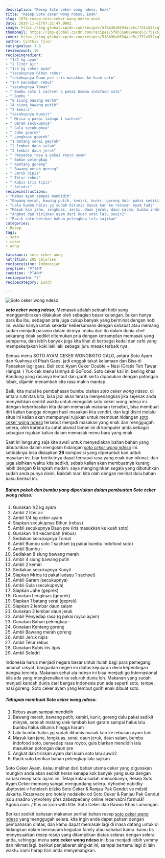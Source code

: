 ```yaml
---
description: "Resep Soto ceker wong ndeso, Enak"
title: "Resep Soto ceker wong ndeso, Enak"
slug: 1874-resep-soto-ceker-wong-ndeso-enak
date: 2020-11-01T07:21:47.900Z
image: https://img-global.cpcdn.com/recipes/5f8b36a0694ace5c/751x532cq70/soto-ceker-wong-ndeso-foto-resep-utama.jpg
thumbnail: https://img-global.cpcdn.com/recipes/5f8b36a0694ace5c/751x532cq70/soto-ceker-wong-ndeso-foto-resep-utama.jpg
cover: https://img-global.cpcdn.com/recipes/5f8b36a0694ace5c/751x532cq70/soto-ceker-wong-ndeso-foto-resep-utama.jpg
author: Cynthia Tyler
ratingvalue: 3.8
reviewcount: 10
recipeingredient:
- "1/2 kg ayam"
- "2 liter air"
- "1/4 kg ceker ayam"
- "secukupnya Bihun rebus"
- "secukupnya Daun pre iris masukkan ke kuah soto"
- "1/4 kecambah rebus"
- "secukupnya Tomat"
- " Bumbu soto 1 sachset q pakai bumbu indofood soto"
- " Bumbu "
- "8 siung bawang merah"
- "4 siung bawang putih"
- "2 kemiri"
- "secukupnya Kunyit"
- " Mrica q pakai ladaqu 1 sachset"
- " Garam secukupnya"
- " Gula secukupnya"
- " Jahe geprek"
- " Lengkuas geprek"
- "1 batang serai geprek"
- "2 lembar daun salam"
- "3 lembar daun jeruk"
- " Penyedap rasa q pakai royco ayam"
- " Bahan pelengkap "
- " Kentang goreng"
- " Bawang merah goreng"
- " Jeruk nipis"
- " Telur rebus"
- " Kubis iris tipis"
- " Seledri"
recipeinstructions:
- "Rebus ayam sampai mendidih"
- "Bawang merah, bawang putih, kemiri, kunir, goreng dulu pakai sedikit minyak, setelah matang ulek tambah kan garam sampai halus lalu bumbu halus ditumis hingga harum"
- "Lalu bumbu halus yg sudah ditumis masuk kan ke rebusan ayam tadi"
- "Masuk kan jahe, lengkuas, serai, daun jeruk, daun salam, bumbu indofood soto, penyedap rasa royco, gula biarkan mendidih lalu masukkan potongan daun pre"
- "Angkat dan tiriskan ayam dari kuah soto lalu suwir2"
- "Racik soto berikan bahan pelengkap lalu sajikan"
categories:
- Resep
tags:
- soto
- ceker
- wong

katakunci: soto ceker wong 
nutrition: 295 calories
recipecuisine: Indonesian
preptime: "PT14M"
cooktime: "PT46M"
recipeyield: "3"
recipecategory: Lunch

---
```



![Soto ceker wong ndeso](https://img-global.cpcdn.com/recipes/5f8b36a0694ace5c/751x532cq70/soto-ceker-wong-ndeso-foto-resep-utama.jpg)

<b><i>soto ceker wong ndeso</i></b>, Memasak adalah sebuah hobi yang menggembirakan dilakukan oleh sebagian besar kalangan. bukan hanya para ibu ibu, sebagian pria juga cukup banyak yang berminat dengan hobi ini. walau hanya untuk sekedar kebersamaan dengan sahabat atau memang sudah menjadi passion dalam dirinya. maka dari itu dalam dunia chef sekarang tidak sedikit ditemukan pria dengan ketrampilan memasak yang sempurna, dan lebih banyak juga kita lihat di berbagai kedai dan cafe yang mempekerjakan koki laki laki sebagai juru masak terbaik nya.

Semua menu SOTO AYAM CEKER WONGBKITO GALO, antara Soto Ayam dan Kuahnya di Pisah Gaes. jadi enggak takut kelamaan dan Bisa di Panaskan lagi gaes. Beli soto Ayam Ceker Double + Nasi (Gratis Teh Tawar Hangat. ) Yuk cek menu lainnya di GoFood. Soto ceker kali ini bening khas Bandung yang rasanya lembut dan gurih serta dipadukan dengan potongan lobak, dijamin menambah cita rasa makin mantap.

Baik, kita mulai ke pembahasan bumbu olahan <i>soto ceker wong ndeso</i>. di antara rutinitas kita, bisa jadi akan terasa menyenangkan jika sejenak anda menyisihkan sedikit waktu untuk mengolah soto ceker wong ndeso ini. dengan keberhasilan kita dalam memasak makanan tersebut, bisa membuat diri kalian bangga dengan hasil masakan kita sendiri. dan lagi disini melalui situs ini kalian akan mempunyai rujukan untuk membuat hidangan <u>soto ceker wong ndeso</u> tersebut menjadi masakan yang enak dan menggugah selera, oleh karena itu catat alamat laman ini di komputer anda sebagai sebagian rujukan kalian dalam memasak menu baru yang enak.


Saat ini langsung saja kita awali untuk menyediakan bahan bahan yang dibutuhkan dalam mengolah hidangan <u><i>soto ceker wong ndeso</i></u> ini. setidaknya bisa disiapkan <b>29</b> komposisi yang diperuntuk kan untuk masakan ini. biar berikutnya dapat tercapai rasa yang enak dan nikmat. dan juga sisihkan waktu kita sedikit, sebab kalian akan membuatnya kurang lebih dengan <b>6</b> langkah mudah. saya menginginkan segala yang dibutuhkan sudah anda punya disini, Baiklah mari kita olah dengan melihat dulu bahan baku berikut ini.

<!--inarticleads1-->

##### Bahan pokok dan bumbu yang diperlukan dalam pembuatan Soto ceker wong ndeso:

1. Gunakan 1/2 kg ayam
1. Ambil 2 liter air
1. Ambil 1/4 kg ceker ayam
1. Siapkan secukupnya Bihun (rebus)
1. Ambil secukupnya Daun pre (iris masukkan ke kuah soto)
1. Gunakan 1/4 kecambah (rebus)
1. Sediakan secukupnya Tomat
1. Ambil  Bumbu soto 1 sachset (q pakai bumbu indofood soto)
1. Ambil  Bumbu :
1. Sediakan 8 siung bawang merah
1. Ambil 4 siung bawang putih
1. Ambil 2 kemiri
1. Sediakan secukupnya Kunyit
1. Siapkan  Mrica (q pakai ladaqu 1 sachset)
1. Ambil  Garam (secukupnya)
1. Ambil  Gula (secukupnya)
1. Siapkan  Jahe (geprek)
1. Gunakan  Lengkuas (geprek)
1. Siapkan 1 batang serai (geprek)
1. Siapkan 2 lembar daun salam
1. Gunakan 3 lembar daun jeruk
1. Ambil  Penyedap rasa (q pakai royco ayam)
1. Gunakan  Bahan pelengkap :
1. Gunakan  Kentang goreng
1. Ambil  Bawang merah goreng
1. Ambil  Jeruk nipis
1. Ambil  Telur rebus
1. Gunakan  Kubis iris tipis
1. Ambil  Seledri


Indonesia harus menjadi negara besar untuk itulah bagi para pemegang amanat rakyat, bangunlah negeri ini diatas kejujuran demi kepentingan bangsa tercinta. Makanan sehat ala ndeso ini bisa menjadi go Internasional bila ada yang mengkenalkan ke seluruh dunia loh. Makanan yang sudah menjadi kancah dunia dari bangsa Indonesia pun ada seperti soto, tempe, nasi goreng. Soto ceker ayam yang lembut gurih enak dibuat soto. 

<!--inarticleads2-->

##### Tahapan membuat Soto ceker wong ndeso:

1. Rebus ayam sampai mendidih
1. Bawang merah, bawang putih, kemiri, kunir, goreng dulu pakai sedikit minyak, setelah matang ulek tambah kan garam sampai halus lalu bumbu halus ditumis hingga harum
1. Lalu bumbu halus yg sudah ditumis masuk kan ke rebusan ayam tadi
1. Masuk kan jahe, lengkuas, serai, daun jeruk, daun salam, bumbu indofood soto, penyedap rasa royco, gula biarkan mendidih lalu masukkan potongan daun pre
1. Angkat dan tiriskan ayam dari kuah soto lalu suwir2
1. Racik soto berikan bahan pelengkap lalu sajikan


Soto Ceker Ayam, kalau melihat dari bahan utama ceker yang digunakan mungkin anda akan sedikit heran kenapa kok banyak yang suka dengan variasi resep soto ayam ini. Tetapi kalau sudah mencobanya, Resep Soto Ayam Ceker memang sangat mengundang selera. Výhodné nabídky ubytování v hotelech blízko Soto Ceker &amp; Ranjau Pak Gendut ve městě Jakarta. Rezervace pro hotely nedaleko od Soto Ceker &amp; Ranjau Pak Gendut jsou snadno vytvořeny přes zabezpečený online rezervační formulář Agoda.com. / It is an icon with title. Soto Ceker dan Rawon Khas Lamongan. 

Berikut sedikit bahasan makanan perihal bahan resep <u>soto ceker wong ndeso</u> yang menggugah selera. kita ingin anda dapat paham dengan pembahasan diatas, dan kamu dapat memasak lagi di masa datang untuk di hidangkan dalam bermacam kegiatan family atau sahabat kamu. kamu bs menyesuaikan resep resep yang ditampilkan diatas selaras dengan selera anda, sehingga menu <b>soto ceker wong ndeso</b> ini bisa menjadi lebih yummy dan nikmat lagi. berikut penjabaran singkat ini, sampai bertemu lagi di lain waktu. kami harap hari anda menyenangkan.
